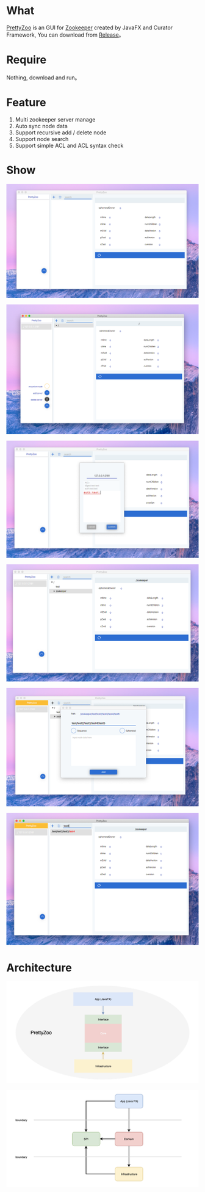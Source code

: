 # What

[PrettyZoo](https://github.com/vran-dev/PrettyZoo) is an GUI for [Zookeeper](https://zookeeper.apache.org/) created by JavaFX and Curator Framework, You can download from [Release](https://github.com/vran-dev/PrettyZoo/releases)。



# Require

Nothing, download and run。



# Feature

1. Multi zookeeper server manage
2. Auto sync node data 
3. Support recursive add / delete node
4. Support node search
5. Support simple ACL and ACL syntax check


# Show

![image-20191031171829524](release/img/image-20191031171829524.png)


![image-20191031173547913](release/img/image-20191031173547913.png)


![image-20191031171909157](release/img/image-20191031171909157.png)

![image-20191031171946860](release/img/image-20191031171946860.png)

![image-20191031173021118](release/img/image-20191031173021118.png)

![image-20191031173203940](release/img/image-20191031173203940.png)



# Architecture

![prettyzoo-arch](release/img/prettyzoo-arch.jpg)

![image-20191230163721866](release/img/prettyzoo-arch2.png)

